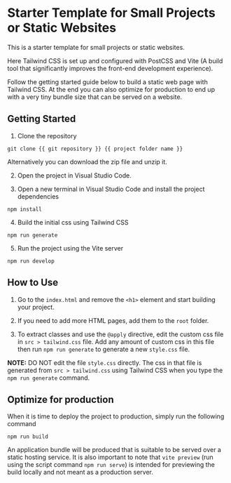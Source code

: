 # Starter Template for Small Projects or Static Websites

This is a starter template for small projects or static websites.

Here Tailwind CSS is set up and configured with PostCSS and Vite (A build tool that significantly improves the front-end development experience).

Follow the getting started guide below to build a static web page with Tailwind CSS. At the end you can also optimize for production to end up with a very tiny bundle size that can be served on a website.

## Getting Started

1. Clone the repository

```
git clone {{ git repository }} {{ project folder name }}
```

Alternatively you can download the zip file and unzip it.

2. Open the project in Visual Studio Code.

3. Open a new terminal in Visual Studio Code and install the project dependencies

```
npm install
```

4. Build the initial css using Tailwind CSS

```
npm run generate
```

5. Run the project using the Vite server

```
npm run develop
```

## How to Use

1. Go to the `index.html` and remove the `<h1>` element and start building your project.

2. If you need to add more HTML pages, add them to the `root` folder.

3. To extract classes and use the `@apply` directive, edit the custom css file in `src > tailwind.css` file. Add any amount of custom css in this file then run `npm run generate` to generate a new `style.css` file.

**NOTE:** DO NOT edit the file `style.css` directly. The css in that file is generated from `src > tailwind.css` using Tailwind CSS when you type the `npm run generate` command.

## Optimize for production

When it is time to deploy the project to production, simply run the following command

```
npm run build
```

An application bundle will be produced that is suitable to be served over a static hosting service. It is also important to note that `vite preview` (run using the script command `npm run serve`) is intended for previewing the build locally and not meant as a production server.

